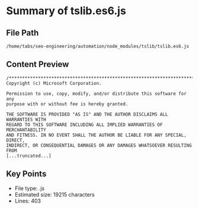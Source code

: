 # Summary of tslib.es6.js
  
## File Path
`/home/tabs/seo-engineering/automation/node_modules/tslib/tslib.es6.js`

## Content Preview
```
/******************************************************************************
Copyright (c) Microsoft Corporation.

Permission to use, copy, modify, and/or distribute this software for any
purpose with or without fee is hereby granted.

THE SOFTWARE IS PROVIDED "AS IS" AND THE AUTHOR DISCLAIMS ALL WARRANTIES WITH
REGARD TO THIS SOFTWARE INCLUDING ALL IMPLIED WARRANTIES OF MERCHANTABILITY
AND FITNESS. IN NO EVENT SHALL THE AUTHOR BE LIABLE FOR ANY SPECIAL, DIRECT,
INDIRECT, OR CONSEQUENTIAL DAMAGES OR ANY DAMAGES WHATSOEVER RESULTING FROM
[...truncated...]
```

## Key Points
- File type: .js
- Estimated size: 19215 characters
- Lines: 403
